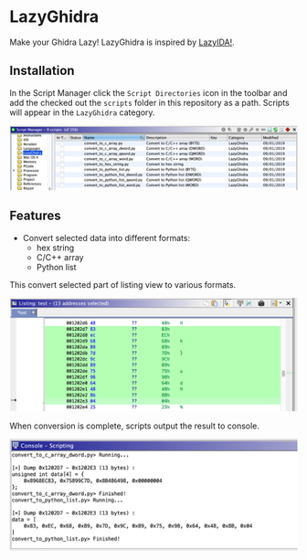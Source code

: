# LazyGhidra
Make your Ghidra Lazy! LazyGhidra is inspired by [LazyIDA!](https://github.com/L4ys/LazyIDA).

## Installation

In the Script Manager click the `Script Directories` icon in the toolbar and add the checked out the `scripts` folder in this repository as a path.
Scripts will appear in the `LazyGhidra` category.

![script_manager](./screenshots/script_manager.png)

## Features

- Convert selected data into different formats:
  - hex string
  - C/C++ array
  - Python list

This convert selected part of listing view to various formats.

![listing](./screenshots/listing.png)

When conversion is complete, scripts output the result to console.

![console](./screenshots/console.png)